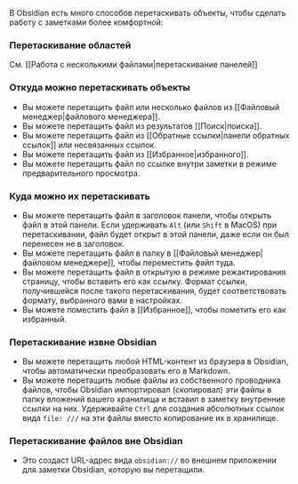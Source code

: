 В Obsidian есть много способов перетаскивать объекты, чтобы сделать работу с заметками более комфортной:

### Перетаскивание областей

См. [[Работа с несколькими файлами|перетаскивание панелей]]

### Откуда можно перетаскивать объекты

- Вы можете перетащить файл или несколько файлов из [[Файловый менеджер|файлового менеджера]].
- Вы можете перетащить файл из результатов [[Поиск|поиска]].
- Вы можете перетащить файл из [[Обратные ссылки|панели обратных ссылок]] или несвязанных ссылок.
- Вы можете перетащить файл из [[Избранное|избранного]].
- Вы можете перетащить файл по ссылке внутри заметки в режиме предварительного просмотра.

### Куда можно их перетаскивать

- Вы можете перетащить файл в заголовок панели, чтобы открыть файл в этой панели. Если удерживать `Alt` (или `Shift` в MacOS) при перетаскивании, файл будет открыт в этой панели, даже если он был перенесен не в заголовок.
- Вы можете перетащить файл в папку в [[Файловый менеджер|файловом менеджере]], чтобы переместить файл туда.
- Вы можете перетащить файл в открытую в режиме режактирования страницу, чтобы вставить его как ссылку. Формат ссылки, получившейся после такого перетаскивания, будет соответствовать формату, выбранного вами в настройках.
- Вы можете поместить файл в [[Избранное]], чтобы пометить его как избранный.

### Перетаскивание извне Obsidian 

- Вы можете перетащить любой HTML-контент из браузера в Obsidian, чтобы автоматически преобразовать его в Markdown. 
- Вы можете перетащить любые файлы из собственного проводника файлов, чтобы Obsidian импортировал (скопировал) эти файлы в папку вложений вашего хранилища и вставил в заметку внутренние ссылки на них. Удерживайте `Ctrl` для создания абсолютных ссылок вида `file: ///` на эти файлы вместо копирование их в хранилище. 

### Перетаскивание файлов вне Obsidian 

- Это создаст URL-адрес вида `obsidian://` во внешнем приложении для заметки Obsidian, которую вы перетащили.